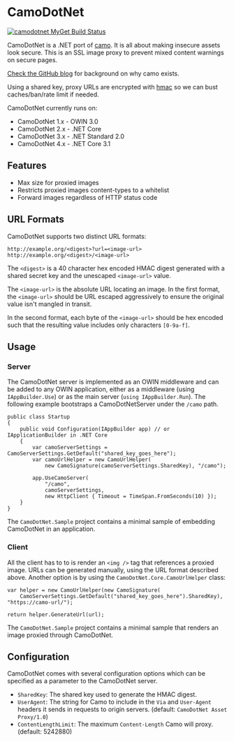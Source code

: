 # CamoDotNet

[![camodotnet MyGet Build Status](https://www.myget.org/BuildSource/Badge/camodotnet?identifier=a77cc447-f06b-4b02-a268-3ef77ec84f02)](https://www.myget.org/)

CamoDotNet is a .NET port of [camo](https://github.com/atmos/camo). It is all about making insecure assets look secure. This is an SSL image proxy to prevent mixed content warnings on secure pages.

[Check the GitHub blog](https://github.com/blog/743-sidejack-prevention-phase-3-ssl-proxied-assets) for background on why camo exists.

Using a shared key, proxy URLs are encrypted with [hmac](http://en.wikipedia.org/wiki/HMAC) so we can bust caches/ban/rate limit if needed.

CamoDotNet currently runs on:

* CamoDotNet 1.x - OWIN 3.0
* CamoDotNet 2.x - .NET Core
* CamoDotNet 3.x - .NET Standard 2.0
* CamoDotNet 4.x - .NET Core 3.1

## Features

* Max size for proxied images
* Restricts proxied images content-types to a whitelist
* Forward images regardless of HTTP status code

## URL Formats

CamoDotNet supports two distinct URL formats:

    http://example.org/<digest>?url=<image-url>
    http://example.org/<digest>/<image-url>

The `<digest>` is a 40 character hex encoded HMAC digest generated with a shared secret key and the unescaped `<image-url>` value.

The `<image-url>` is the absolute URL locating an image. In the first format, the `<image-url>` should be
URL escaped aggressively to ensure the original value isn't mangled in transit.

In the second format, each byte of the `<image-url>` should be hex encoded such that the resulting value includes only characters `[0-9a-f]`.

## Usage

### Server

The CamoDotNet server is implemented as an OWIN middleware and can be added to any OWIN application, either as a middleware (using `IAppBuilder.Use`) or as the main server (`using IAppBuilder.Run`). The following example bootstraps a CamoDotNetServer under the `/camo` path.

    public class Startup
    {
        public void Configuration(IAppBuilder app) // or IApplicationBuilder in .NET Core
        {
            var camoServerSettings = CamoServerSettings.GetDefault("shared_key_goes_here");
            var camoUrlHelper = new CamoUrlHelper(
                new CamoSignature(camoServerSettings.SharedKey), "/camo");

            app.UseCamoServer(
                "/camo",
                camoServerSettings,
                new HttpClient { Timeout = TimeSpan.FromSeconds(10) });
        }
    }

The `CamoDotNet.Sample` project contains a minimal sample of embedding CamoDotNet in an application.

### Client

All the client has to to is render an `<img />` tag that references a proxied image. URLs can be generated manually, using the URL format described above. Another option is by using the `CamoDotNet.Core.CamoUrlHelper` class:

    var helper = new CamoUrlHelper(new CamoSignature(
	    CamoServerSettings.GetDefault("shared_key_goes_here").SharedKey), "https://camo-url/");
	
    return helper.GenerateUrl(url);

The `CamoDotNet.Sample` project contains a minimal sample  that renders an image proxied through CamoDotNet.

## Configuration

CamoDotNet comes with several configuration options which can be specified as a parameter to the CamoDotNet server.

* `SharedKey`: The shared key used to generate the HMAC digest.
* `UserAgent`: The string for Camo to include in the `Via` and `User-Agent` headers it sends in requests to origin servers. (default: `CamoDotNet Asset Proxy/1.0`)
* `ContentLengthLimit`: The maximum `Content-Length` Camo will proxy. (default: 5242880)


